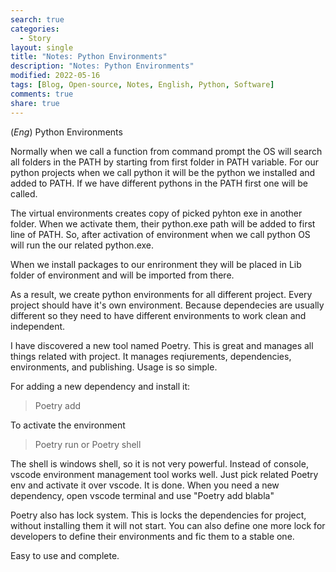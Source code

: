 ```yaml
---
search: true
categories: 
  - Story
layout: single
title: "Notes: Python Environments"
description: "Notes: Python Environments"
modified: 2022-05-16
tags: [Blog, Open-source, Notes, English, Python, Software]
comments: true
share: true
---
```

(*Eng*) Python Environments

Normally when we call a function from command prompt the OS will search all folders in the PATH by starting from first folder in PATH variable. For our python projects when we call python it will be the python we installed and added to PATH. If we have different pythons in the PATH first one will be called.

The virtual environments creates copy of picked pyhton exe in another folder. When we activate them, their python.exe path will be added to first line of PATH. So, after activation of environment when we call python OS will run the our related python.exe.

When we install packages to our enrironment they will be placed in Lib folder of environment and will be imported from there.

As a result, we create python environments for all different project. Every project should have it's own environment. Because dependecies are usually different so they need to have different environments to work clean and independent.

I have discovered a new tool named Poetry. This is great and manages all things related with project. It manages reqiurements, dependencies, environments, and publishing. Usage is so simple.

For adding a new dependency and install it:
>Poetry add

To activate the environment
>Poetry run or Poetry shell

The shell is windows shell, so it is not very powerful. Instead of console, vscode environment management tool works well. Just pick related Poetry env and activate it over vscode. It is done. When you need a new dependency, open vscode terminal and use "Poetry add blabla"

Poetry also has lock system. This is locks the dependencies for project, without installing them it will not start. You can also define one more lock for developers to define their environments and fic them to a stable one.

Easy to use and complete.